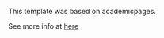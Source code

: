 This template was based on academicpages. 

See more info at [here](https://academicpages.github.io/)